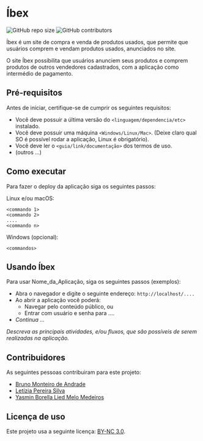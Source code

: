 # Íbex

<!--- Exemplos de badges. Acesse https://shields.io para outras opções. Você pode querer incluir informações de dependencias, build, testes, licença, etc. --->
![GitHub repo size](https://img.shields.io/github/repo-size/hsborges/progweb-template)
![GitHub contributors](https://img.shields.io/github/contributors/hsborges/progweb-template)

Íbex é um site de compra e venda de produtos usados, que permite que usuários comprem e vendam produtos usados, anunciados no site.

O site Íbex possibilita que usuários anunciem seus produtos e comprem produtos de outros vendedores cadastrados, com a aplicação como intermédio de pagamento.

## Pré-requisitos

Antes de iniciar, certifique-se de cumprir os seguintes requisitos:
<!--- Estes são alguns exemplos de requisitos. Adicione, duplique e remove como necessário --->
* Você deve possuir a última versão do `<linguagem/dependencia/etc>` instalado.
* Você deve possuir uma máquina `<Windows/Linux/Mac>`. (Deixe claro qual SO é possível rodar a aplicação, Linux é obrigatório).
* Você deve ler o `<guia/link/documentação>` dos termos de uso.
* (outros ...)

## Como executar

Para fazer o deploy da aplicação siga os seguintes passos:

Linux e/ou macOS:
```
<commando 1>
<commando 2>
....
<commando n>
```

Windows (opcional):
```
<commandos>
```

## Usando Íbex

Para usar Nome_da_Aplicação, siga os seguintes passos (exemplos):

* Abra o navegador e digite o seguinte endereço: `http://localhost/....`
* Ao abrir a aplicação você poderá:
  * Navegar pelo conteúdo público, ou
  * Entrar com usuário e senha para ....
* *Continua ...*  

*Descreva as principais atividades, e/ou fluxos, que são possíveis de serem realizadas na aplicação.*

## Contribuidores

As seguintes pessoas contribuiram para este projeto:

* [Bruno Monteiro de Andrade](https://github.com/brunomond)
* [Letízia Pereira Silva](https://github.com/letiziapsilva)
* [Yasmin Borella Lied Melo Medeiros](https://github.com/yaslied)


## Licença de uso

<!--- Se não tiver certeza de qual, verifique este site: https://choosealicense.com/--->
Este projeto usa a seguinte licença: [BY-NC 3.0](<https://creativecommons.org/licenses/by-nc/3.0/br/>).
